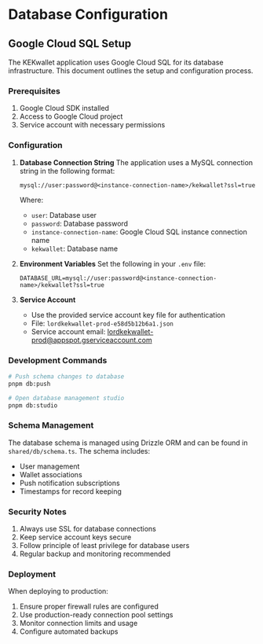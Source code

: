 # Database Configuration

## Google Cloud SQL Setup

The KEKwallet application uses Google Cloud SQL for its database infrastructure. This document outlines the setup and configuration process.

### Prerequisites

1. Google Cloud SDK installed
2. Access to Google Cloud project
3. Service account with necessary permissions

### Configuration

1. **Database Connection String**
   The application uses a MySQL connection string in the following format:
   ```
   mysql://user:password@<instance-connection-name>/kekwallet?ssl=true
   ```
   Where:
   - `user`: Database user
   - `password`: Database password
   - `instance-connection-name`: Google Cloud SQL instance connection name
   - `kekwallet`: Database name

2. **Environment Variables**
   Set the following in your `.env` file:
   ```
   DATABASE_URL=mysql://user:password@<instance-connection-name>/kekwallet?ssl=true
   ```

3. **Service Account**
   - Use the provided service account key file for authentication
   - File: `lordkekwallet-prod-e58d5b12b6a1.json`
   - Service account email: lordkekwallet-prod@appspot.gserviceaccount.com

### Development Commands

```bash
# Push schema changes to database
pnpm db:push

# Open database management studio
pnpm db:studio
```

### Schema Management

The database schema is managed using Drizzle ORM and can be found in `shared/db/schema.ts`. The schema includes:

- User management
- Wallet associations
- Push notification subscriptions
- Timestamps for record keeping

### Security Notes

1. Always use SSL for database connections
2. Keep service account keys secure
3. Follow principle of least privilege for database users
4. Regular backup and monitoring recommended

### Deployment

When deploying to production:
1. Ensure proper firewall rules are configured
2. Use production-ready connection pool settings
3. Monitor connection limits and usage
4. Configure automated backups
